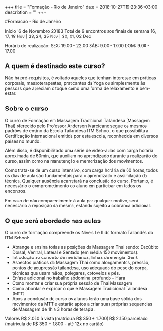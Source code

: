 +++
title = "Formação - Rio de Janeiro"
date = 2018-10-27T19:23:36+03:00
description = ""
+++

#Formacao - Rio de Janeiro

Início 16 de Novembro 20183
Total de 9 encontros aos finais de semana
16, 17, 18 Nov | 23, 24, 25 Nov | 30, 01, 02 Dez

Horário de realização:
SEX: 19.00 - 22.00
SÁB: 9.00 - 17.00
DOM: 9.00 - 17.00


## A quem é destinado este curso?

Não há pré-requisitos, é voltado àqueles que tenham interesse em práticas corporais, massoterapeutas, praticantes da Yoga ou simplesmente às pessoas que apreciam o toque como uma forma de relaxamento e bem-estar.

## Sobre o curso

O curso de Formação em Massagem Tradicional Tailandesa (Massagem Thai) oferecido pelo Professor Anderson Marcicano segue os mesmos padrões de ensino da Escola Tailandesa ITM School, o que possibilita a Certificação Internacional emitida por esta escola, reconhecida em diversos países no mundo.

Além disso, é disponibilizado uma série de vídeo-aulas com carga horária aproximada de 60min, que auxiliam no aprendizado durante a realização do curso, assim como na manutenção e memorização dos movimentos.

Como trata-se de um curso intensivo, com carga horária de 60 horas, todos os dias de aula são fundamentais para o aprendizado e assimilação da técnica. Qualquer ausência acarretará na conclusão do curso. Portanto, é necessário o comprometimento do aluno em participar em todos os encontros.

Em caso de não comparecimento à aula por qualquer motivo, será necessário a reposição da mesma, estando sujeito à cobrança adicional.

## O que será abordado nas aulas

O curso de formação compreende os Níveis I e II do formato Tailandês do ITM School:

- Abrange e ensina todas as posições da Massagem Thai sendo: Decúbito Dorsal, Ventral, Lateral e Sentado (em média 150 movimentos).
- Introdução ao conceito de meridianos, linhas de energia (Sen).
- Aspectos práticos da Massagem Thai como alongamentos, pressão, pontos de acupressão tailandesa, uso adequado do peso do corpo, técnicas que usam mãos, polegares, cotovelos e pés.
- Ênfase adicional no trabalho abdominal profundo – Hara
- Como montar e criar sua própria sessão de Thai Massagem
- Como abordar e explicar o que é Massagem Tradicional Tailandesa (MTT)
- Após a conclusão do curso os alunos terão uma base sólida dos movimentos da MTT e estarão aptos a criar suas próprias sequencias de Massagem de 1h a 3 horas de terapia.

Valores
R$ 2.050 à vista (matrícula R$ 350 + 1.700)
R$ 2.150 parcelado (matrícula de R$ 350 + 1.800 - até 12x no cartão)
